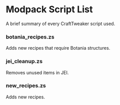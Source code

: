 # Modpack Script List

A brief summary of every CraftTweaker script used.

### botania_recipes.zs

Adds new recipes that require Botania structures.

### jei_cleanup.zs

Removes unused items in JEI.

### new_recipes.zs

Adds new recipes.
